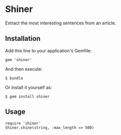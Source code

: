 # Shiner

Extract the most interesting sentences from an article.

## Installation

Add this line to your application's Gemfile:

    gem 'shiner'

And then execute:

    $ bundle

Or install it yourself as:

    $ gem install shiner

## Usage

    require 'shiner'
    Shiner.shine(string, :max_length => 500)

